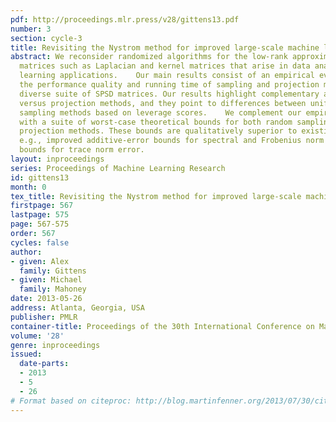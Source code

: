 ```yaml
---
pdf: http://proceedings.mlr.press/v28/gittens13.pdf
number: 3
section: cycle-3
title: Revisiting the Nystrom method for improved large-scale machine learning
abstract: We reconsider randomized algorithms for the low-rank approximation of SPSD
  matrices such as Laplacian and kernel matrices that arise in data analysis and machine
  learning applications.    Our main results consist of an empirical evaluation of
  the performance quality and running time of sampling and projection methods on a
  diverse suite of SPSD matrices. Our results highlight complementary aspects of sampling
  versus projection methods, and they point to differences between uniform and nonuniform
  sampling methods based on leverage scores.    We complement our empirical results
  with a suite of worst-case theoretical bounds for both random sampling and random
  projection methods. These bounds are qualitatively superior to existing bounds—
  e.g., improved additive-error bounds for spectral and Frobenius norm error and relative-error
  bounds for trace norm error.
layout: inproceedings
series: Proceedings of Machine Learning Research
id: gittens13
month: 0
tex_title: Revisiting the Nystrom method for improved large-scale machine learning
firstpage: 567
lastpage: 575
page: 567-575
order: 567
cycles: false
author:
- given: Alex
  family: Gittens
- given: Michael
  family: Mahoney
date: 2013-05-26
address: Atlanta, Georgia, USA
publisher: PMLR
container-title: Proceedings of the 30th International Conference on Machine Learning
volume: '28'
genre: inproceedings
issued:
  date-parts:
  - 2013
  - 5
  - 26
# Format based on citeproc: http://blog.martinfenner.org/2013/07/30/citeproc-yaml-for-bibliographies/
---
```


